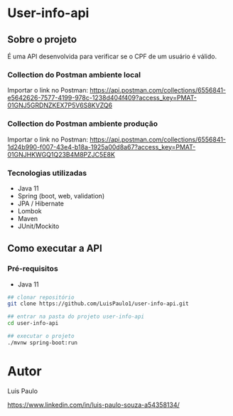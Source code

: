 # User-info-api

## Sobre o projeto

É uma API desenvolvida para verificar se o CPF de um usuário é válido.
 
### Collection do Postman ambiente local
Importar o link no Postman: https://api.postman.com/collections/6556841-e5642626-7577-4199-978c-1238d404f409?access_key=PMAT-01GNJ5GRDNZKEX7P5V6S8KVZQ6

### Collection do Postman ambiente produção
Importar o link no Postman: https://api.postman.com/collections/6556841-1d24b990-f007-43e4-b18a-1925a00d8a67?access_key=PMAT-01GNJHKWGQ1Q23B4M8PZJC5E8K

### Tecnologias utilizadas
- Java 11
- Spring (boot, web, validation)
- JPA / Hibernate
- Lombok
- Maven
- JUnit/Mockito


## Como executar a API
### Pré-requisitos
- Java 11

```bash
## clonar repositório
git clone https://github.com/LuisPaulo1/user-info-api.git

## entrar na pasta do projeto user-info-api
cd user-info-api

## executar o projeto
./mvnw spring-boot:run
```

# Autor

Luis Paulo

https://www.linkedin.com/in/luis-paulo-souza-a54358134/
